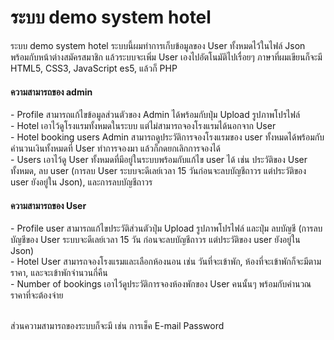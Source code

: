 <h1>ระบบ demo system hotel</h1> 

ระบบ demo system hotel ระบบนี้ผมทำการเก็บข้อมูลของ User ทั้งหมดไว้ในไฟล์ Json พร้อมกับหน้าต่างสมัครสมาชิก แล้วระบบจะเพิ่ม User เองไปอัตโนมัติไปเรื่อยๆ ภาษาที่ผมเขียนก็จะมี HTML5, CSS3, JavaScript es5, แล้วก็ PHP 

<h4>ความสามารถของ admin</h4>
- Profile สามารถแก้ไขข้อมูลส่วนตัวของ Admin ได้พร้อมกับปุ่ม Upload รูปภาพโปรไฟล์<br>
- Hotel เอาไว้ดูโรงแรมทั้งหมดในระบบ แต่ไม่สามารถจองโรงแรมได้นอกจาก User<br>
- Hotel booking users Admin สามารถดูประวัติการจองโรงแรมของ user ทั้งหมดได้พร้อมกับคำนวนเงินทั้งหมดที่ User ทำการจองมา แล้วก็กดยกเลิกการจองได้<br>
- Users เอาไว้ดู User ทั้งหมดที่มีอยู่ในระบบพร้อมกับแก้ไข user ได้ เช่น ประวัติของ User ทั้งหมด, ลบ user (การลบ User ระบบจะดีเลย์เวลา 15 วันก่อนจะลบบัญชีถาวร แต่ประวัติของ user ยังอยู่ใน Json), และการลบบัญชีถาวร<br> 

<h4>ความสามารถของ User</h4>
- Profile user สามารถแก้ไขประวัติส่วนตัวปุ่ม Upload รูปภาพโปรไฟล์ และปุ่ม ลบบัญชี (การลบบัญชีของ User ระบบจะดีเลย์เวลา 15 วัน ก่อนจะลบบัญชีถาวร แต่ประวัติของ user ยังอยู่ใน Json)<br>
- Hotel User สามารถจองโรงแรมและเลือกห้องนอน เช่น วันที่จะเข้าพัก, ห้องที่จะเข้าพักก็จะมีตามราคา, และจะเข้าพักจำนวนกี่คืน<br>
- Number of bookings เอาไว้ดูประวัติการจองห้องพักของ User คนนั้นๆ พร้อมกับคำนวณราคาที่จะต้องจ่าย<br><br> 

ส่วนความสามารถของระบบก็จะมี เช่น การเช็ค E-mail Password
